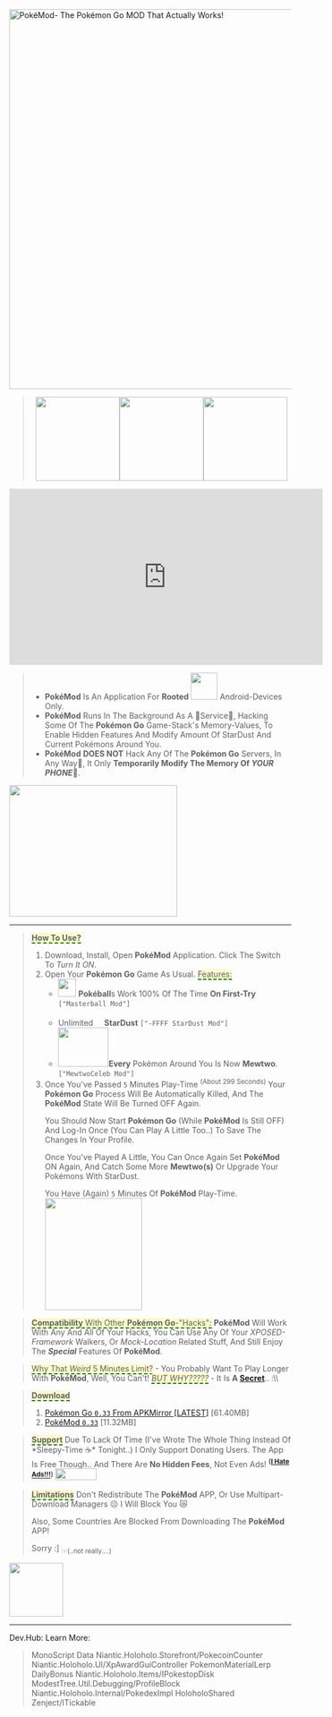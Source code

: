 <img title="PokéMod- The Pokémon Go MOD That Actually Works!" src="https://icompile.eladkarako.com/_uploads/2016/08/icompile.eladkarako.com_pokemod_application_int.png"  width="679" height="679" class="aligncenter size-full wp-image-5939" />

<blockquote style="text-align:center;"><img src="https://icompile.eladkarako.com/_uploads/2016/08/icompile.eladkarako.com_pokemon_go_pokemod_play_as_mewtwo_mod_caught0.png"  width="150" height="150"/><img src="https://icompile.eladkarako.com/_uploads/2016/08/icompile.eladkarako.com_pokemon_go_pokemod_play_as_mewtwo_mod_caught1.png"  width="150" height="150"/><img src="https://icompile.eladkarako.com/_uploads/2016/08/icompile.eladkarako.com_pokemon_go_pokemod_play_as_mewtwo_mod_caught2.png"  width="150" height="150"/></blockquote>

<center><iframe ontimeout='this.style.display="none";' onerror='this.style.display="none";' width="560" height="315" allowfullscreen="true" frameborder="0" marginheight="0" marginwidth="0" referrerpolicy="unsafe-url" scrolling="yes" sandbox="allow-forms allow-modals allow-orientation-lock allow-pointer-lock allow-popups allow-popups-to-escape-sandbox allow-same-origin allow-scripts allow-top-navigation" seamless="false" target="" src="https://www.youtube-nocookie.com/embed/vBkoO5en0Ms?rel=0"></iframe></center>

<!--more-->

<blockquote>
<ul>
<li><strong>PokéMod</strong> Is An Application For <strong>Rooted</strong> <img src="https://icompile.eladkarako.com/_uploads/2016/08/icompile.eladkarako.com_pokemod_assets_rooted_android-1.png"  width="48" height="48"/> Android-Devices Only.</li>
<li><strong>PokéMod</strong> Runs In The Background As A &#x1f31f;Service&#x1f31f;, Hacking Some Of The <strong>Pokémon Go</strong> Game-Stack's Memory-Values, To Enable Hidden Features And Modify Amount Of StarDust And Current Pokémons Around You.</li>
<li><strong>PokéMod</strong> <strong>DOES NOT</strong> Hack Any Of The <strong>Pokémon Go</strong> Servers, In Any Way&#x1f308;, It Only <strong>Temporarily <strong>Mod</strong>ify The Memory Of <em>YOUR PHONE</em>&#x1f4f2;</strong>.</li>
</blockquote>

<img src="https://icompile.eladkarako.com/_uploads/2016/08/icompile.eladkarako.com_pokemod_logo2.png"  width="300" height="235" class="aligncenter size-medium wp-image-5905" />

<hr/>
<blockquote>
<span style="border-bottom:2px dashed green; background:none rgba(255,252,185,.7);"><strong>How To Use?</strong></span>
<ol>
<li>
Download, Install, Open <strong>PokéMod</strong> Application. Click The Switch To <em>Turn It ON</em>.
</li>
<li>
Open Your <strong>Pokémon Go</strong> Game As Usual.
<span style="border-bottom:2px dashed green; background:none rgba(255,252,185,.7);">Features:</span>
<ul>
<li><img src="https://icompile.eladkarako.com/_uploads/2016/08/icompile.eladkarako.com_pokemod_assets_pokeball.png"  width="32" height="32"/> <strong>Pokéball</strong>s Work 100% Of The Time <strong>On First-Try</strong> <code>["Masterball Mod"]</code></li>
<li>Unlimited <img src="https://icompile.eladkarako.com/_uploads/2016/08/icompile.eladkarako.com_pokemod_assets_stardust.png"  width="12" height="32"/> <strong>StarDust</strong> <code>["-FFFF StarDust Mod"]</code></li>
<li><img src="https://icompile.eladkarako.com/_uploads/2016/08/icompile.eladkarako.com_pokemod_assets_mewtwo_animated_gif.gif"  width="90" height="70"/><strong>Every</strong> Pokémon Around You Is Now <strong>Mewtwo</strong>. <code>["MewtwoCeleb Mod"]</code></li>
</ul>
</li>
<li>
Once You've Passed <code>5</code> Minutes Play-Time <sup>(About 299 Seconds)</sup>
Your <strong>Pokémon Go</strong> Process Will Be Automatically Killed, And The <strong>PokéMod</strong> State Will Be Turned OFF Again.

You Should Now Start <strong>Pokémon Go</strong> (While <strong>PokéMod</strong> Is Still OFF) And Log-In Once (You Can Play A Little Too..) To Save The Changes In Your Profile.

Once You've Played A Little, You Can Once Again Set <strong>PokéMod</strong> ON Again, And Catch Some More <strong>Mewtwo(s)</strong> Or Upgrade Your Pokémons With StarDust. 

You Have (Again) <code>5</code> Minutes Of <strong>PokéMod</strong> Play-Time.
<img src="https://icompile.eladkarako.com/_uploads/2016/08/icompile.eladkarako.com_pokemon_go_pokemod_play_as_mewtwo_mod.png"  width="173" height="200" class="aligncenter size-full wp-image-5984" />
</li>
</ol>
</blockquote>

<blockquote>
<span style="border-bottom:2px dashed green; background:none rgba(255,252,185,.7);"><strong>Compatibility</strong> With Other <strong>Pokémon Go</strong>-"Hacks":</span>
<strong>PokéMod</strong> Will Work With Any And All Of Your Hacks,
You Can Use Any Of Your <em>XPOSED-Framework</em> Walkers, Or <em>Mock-Location</em> Related Stuff,
And Still Enjoy The <strong><em>Special</em></strong> Features Of <strong>PokéMod</strong>.</blockquote>

<blockquote>
<span style="border-bottom:2px dashed green; background:none rgba(255,252,185,.7);">Why That <em>Weird</em> 5 Minutes Limit?</span>
- You Probably Want To Play Longer With <strong>PokéMod</strong>, Well, You Can't!
<span style="border-bottom:2px dashed green; background:none rgba(255,252,185,.7);"><em>BUT WHY?????</em></span>
- It Is <strong>A <a href="https://eladkarako.com" target="_blank">Secret</a></strong>.. :\\
</blockquote>

<blockquote>
<span style="border-bottom:2px dashed green; background:none rgba(255,252,185,.7);"><strong>Download</strong></span>
<ol>
<li>
<a href="http://www.apkmirror.com/apk/niantic-inc/pokemon-go/pokemon-go-0-33-0-release/pokemon-go-0-33-0-android-apk-download/" target="_blank" title="com.nianticlabs.pokemongo_0.33.0-2016080700_minAPI19(armeabi-v7a)(nodpi)_apkmirror.com.apk">Pokémon Go <code>0.33</code> From APKMirror [LATEST]</a> [61.40MB]
</li>
<li>
<a rem-download="com.eladkarako.pokemongomod_0.33.0_(2016080700)_nodpi.apk" href="http://q.gs/6965854/com-eladkarako-pokemongomod-033-apk" target="_blank"  title="com.eladkarako.pokemongomod_0.33.0_(2016080700)_nodpi.apk">PokéMod <code>0.33</code></a> [11.32MB]
</li>
</ol>
</blockquote>

<blockquote>
<span style="border-bottom:2px dashed green; background:none rgba(255,252,185,.7);"><strong>Support</strong></span>
Due To Lack Of Time (I've Wrote The Whole Thing Instead Of *Sleepy-Time ☕* Tonight..)
I Only Support Donating Users. The App Is Free Though.. And There Are <strong>No Hidden Fees</strong>, Not Even Ads! <sup><strong>(<a href="http://hosts.eladkarako.com" target="_blank">I Hate Ads!!!</a>)</strong></sup>
<a target="_blank"  href="https://www.paypal.com/cgi-bin/webscr?cmd=_donations&amp;business=7994YX29444PA&amp;lc=US&amp;item_name=Elad%20Karako&amp;item_number=stackoverflow%2dcoffee%2dicon&amp;amount=0%2e50&amp;currency_code=USD&amp;bn=PP%2dDonationsBF%3abtn_donateCC_LG%2egif%3aNonHosted" rel="nofollow"><img src="https://icompile.eladkarako.com/_uploads/2016/08/btn_donate_SM.gif"  width="74" height="21" /></a>
</blockquote>

<blockquote>
<span style="border-bottom:2px dashed green; background:none rgba(255,252,185,.7);"><strong>Limitations</strong></span>
Don't Redistribute The <strong>PokéMod</strong> APP, Or Use Multipart-Download Managers ☹
I Will Block You &#x1f63f;

Also, Some Countries Are Blocked From Downloading The <strong>PokéMod</strong> APP!

Sorry :] <sub>☞(..not really....)</sub>
</blockquote>

<img src="https://icompile.eladkarako.com/_uploads/2016/08/icompile.eladkarako.com_pokemod_logo.png"  width="96" height="96" class="aligncenter size-full wp-image-5901" />

<hr/>
Dev.Hub: Learn More:
<blockquote>
MonoScript Data
  Niantic.Holoholo.Storefront/PokecoinCounter
  Niantic.Holoholo.UI/XpAwardGuiController
  PokemonMaterialLerp
  DailyBonus
  Niantic.Holoholo.Items/IPokestopDisk
  ModestTree.Util.Debugging/ProfileBlock
  Niantic.Holoholo.Internal/PokedexImpl
  HoloholoShared
  Zenject/ITickable
</blockquote>

